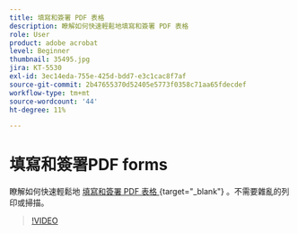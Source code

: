 ```yaml
---
title: 填寫和簽署 PDF 表格
description: 瞭解如何快速輕鬆地填寫和簽署 PDF 表格
role: User
product: adobe acrobat
level: Beginner
thumbnail: 35495.jpg
jira: KT-5530
exl-id: 3ec14eda-755e-425d-bdd7-e3c1cac8f7af
source-git-commit: 2b47655370d52405e5773f0358c71aa65fdecdef
workflow-type: tm+mt
source-wordcount: '44'
ht-degree: 11%

---
```


# 填寫和簽署PDF forms

瞭解如何快速輕鬆地 [ 填寫和簽署 PDF 表格 ](https://www.adobe.com/tw/acrobat/online/sign-pdf.html) {target="_blank"} 。不需要雜亂的列印或掃描。

>[!VIDEO](https://video.tv.adobe.com/v/35495?quality=12&learn=on&hidetitle=true)
